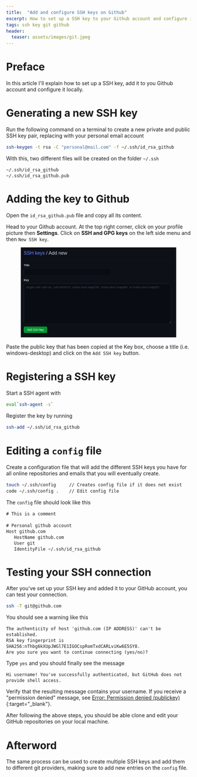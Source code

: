 ```yaml
---
title:  "Add and configure SSH keys on Github"
excerpt: How to set up a SSH key to your Github account and configure it locally.
tags: ssh key git github
header:
  teaser: assets/images/git.jpeg
---
```


# Preface
In this article I'll explain how to set up a SSH key, add it to you Github account and configure it locally.

# Generating a new SSH key
Run the following command on a terminal to create a new private and public SSH key pair, replacing with your personal email account

```bash
ssh-keygen -t rsa -C "personal@mail.com" -f ~/.ssh/id_rsa_github
```

With this, two different files will be created on the folder ```~/.ssh```

```
~/.ssh/id_rsa_github
~/.ssh/id_rsa_github.pub
```

# Adding the key to Github
Open the ```id_rsa_github.pub``` file and copy all its content.

Head to your Github account. At the top right corner, click on your profile picture then **Settings**. Click on **SSH and GPG keys** on the left side menu and then ```New SSH key```.

<figure>
    <a href="/assets/images/ssh-key.png"><img src="/assets/images/ssh-key.png"></a>
</figure>

Paste the public key that has been copied at the Key box, choose a title (i.e. windows-desktop) and click on the ```Add SSH key``` button.

# Registering a SSH key
Start a SSH agent with

```bash
eval`ssh-agent -s`
```

Register the key by running

```bash
ssh-add ~/.ssh/id_rsa_github
```

# Editing a ```config``` file
Create a configuration file that will add the different SSH keys you have for all online repositories and emails that you will eventually create.

```bash
touch ~/.ssh/config     // Creates config file if it does not exist
code ~/.ssh/config .    // Edit config file
```

The ```config``` file should look like this

```
# This is a comment

# Personal github account
Host github.com
   HostName github.com
   User git
   IdentityFile ~/.ssh/id_rsa_github
```

# Testing your SSH connection
After you've set up your SSH key and added it to your GitHub account, you can test your connection.

```bash
ssh -T git@github.com
```
You should see a warning like this

```
The authenticity of host 'github.com (IP ADDRESS)' can't be established.
RSA key fingerprint is SHA256:nThbg6kXUpJWGl7E1IGOCspRomTxdCARLviKw6E5SY8.
Are you sure you want to continue connecting (yes/no)?
```

Type ```yes``` and you should finally see the message

```
Hi username! You've successfully authenticated, but GitHub does not provide shell access.
```

Verify that the resulting message contains your username. If you receive a "permission denied" message, see [Error: Permission denied (publickey)](https://docs.github.com/en/github/authenticating-to-github/error-permission-denied-publickey){:target="_blank"}.

After following the above steps, you should be able clone and edit your GitHub repositories on your local machine.

# Afterword
The same process can be used to create multiple SSH keys and add them to different git providers, making sure to add new entries on the ```config``` file.